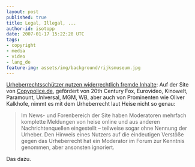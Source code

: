 ```yaml
---
layout: post
published: true
title: Legal, Illegal, ...
author-id: isotopp
date: 2007-01-17 15:22:20 UTC
tags:
- copyright
- media
- video
- lang_de
feature-img: assets/img/background/rijksmuseum.jpg
---
```


[Urheberrechtsschützer nutzen widerrechtlich fremde Inhalte](http://www.heise.de/newsticker/meldung/83849): 
Auf der Site von
[Copypolice.de](http://www.copypolice.de/), gefördert von 20th Century Fox,
Eurovideo, Kinowelt, Paramount, Universal, MGM, WB, aber auch von
Prominenten wie Oliver Kalkhofe, nimmt es mit dem Urheberrecht laut Heise
nicht so genau:

> Im News- und Forenbereich der Site haben Moderatoren mehrfach komplette
> Meldungen von heise online und aus anderen Nachrichtenquellen eingestellt
> &#8211; teilweise sogar ohne Nennung der Urheber. Den Hinweis eines
> Nutzers auf die eindeutigen Verstöße gegen das Urheberrecht hat ein
> Moderator im Forum zur Kenntnis genommen, aber ansonsten ignoriert.

Das dazu.
